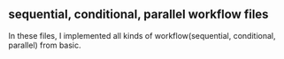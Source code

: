 ## sequential, conditional, parallel workflow files
In these files, I implemented all kinds of workflow(sequential, conditional, parallel) from basic. 
